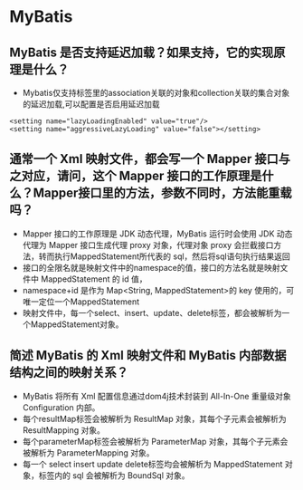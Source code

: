 # MyBatis



## MyBatis 是否支持延迟加载？如果支持，它的实现原理是什么？
- Mybatis仅支持<resultMap>标签里的association关联的对象和collection关联的集合对象的延迟加载,可以配置是否启用延迟加载 
```
<setting name="lazyLoadingEnabled" value="true"/> 
<setting name="aggressiveLazyLoading" value="false"></setting>
```


## 通常一个 Xml 映射文件，都会写一个 Mapper 接口与之对应，请问，这个 Mapper 接口的工作原理是什么？Mapper接口里的方法，参数不同时，方法能重载吗？
- Mapper 接口的工作原理是 JDK 动态代理，MyBatis 运行时会使用 JDK 动态代理为 Mapper 接口生成代理 proxy 对象，代理对象 proxy 会拦截接口方法，转而执行MappedStatement所代表的 sql，然后将sql语句执行结果返回
- 接口的全限名就是映射文件中的namespace的值，接口的方法名就是映射文件中 MappedStatement 的 id 值，
- namespace+id 是作为 Map<String, MappedStatement>的 key 使用的，可唯一定位一个MappedStatement
- 映射文件中，每一个select、insert、update、delete标签，都会被解析为一个MappedStatement对象。

## 简述 MyBatis 的 Xml 映射文件和 MyBatis 内部数据结构之间的映射关系？
- MyBatis 将所有 Xml 配置信息通过dom4j技术封装到 All-In-One 重量级对象 Configuration 内部。
- 每个resultMap标签会被解析为 ResultMap 对象，其每个子元素会被解析为 ResultMapping 对象。
- 每个parameterMap标签会被解析为 ParameterMap 对象，其每个子元素会被解析为 ParameterMapping 对象。
- 每一个 select insert update delete标签均会被解析为 MappedStatement 对象，标签内的 sql 会被解析为 BoundSql 对象。
